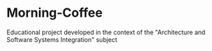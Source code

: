 # Morning-Coffee
Educational project developed in the context of the "Architecture and Software Systems Integration" subject
